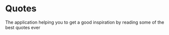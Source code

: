 # Quotes
The application helping you to get a good inspiration by reading some of the best quotes ever 

